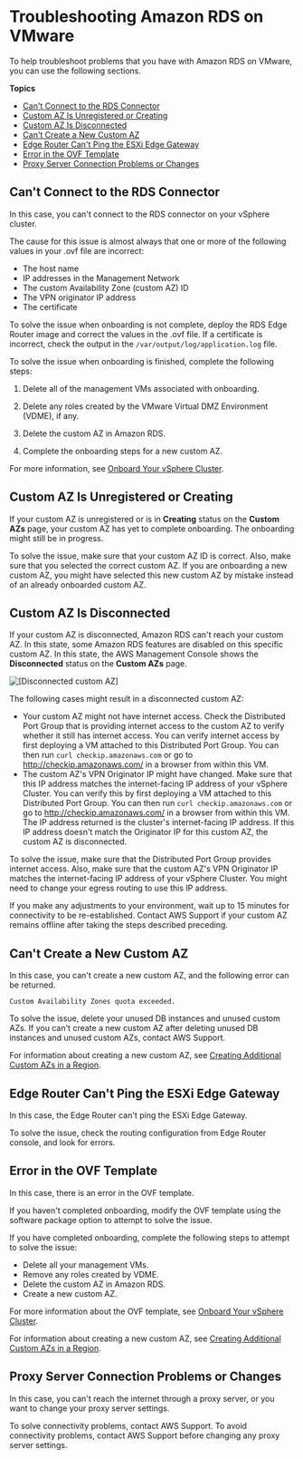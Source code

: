 # Troubleshooting Amazon RDS on VMware<a name="troubleshooting-rds-on-vmware"></a>

To help troubleshoot problems that you have with Amazon RDS on VMware, you can use the following sections\.

**Topics**
+ [Can't Connect to the RDS Connector](#troubleshooting-rds-on-vmware.connection)
+ [Custom AZ Is Unregistered or Creating](#troubleshooting-rds-on-vmware.custom-az-not-active)
+ [Custom AZ Is Disconnected](#troubleshooting-rds-on-vmware.disconnected)
+ [Can't Create a New Custom AZ](#troubleshooting-rds-on-vmware.cannot-create-custom-az)
+ [Edge Router Can't Ping the ESXi Edge Gateway](#troubleshooting-rds-on-vmware.cannot-create-custom-az)
+ [Error in the OVF Template](#troubleshooting-rds-on-vmware.ovf-template-error)
+ [Proxy Server Connection Problems or Changes](#troubleshooting-rds-on-vmware.proxy-server)

## Can't Connect to the RDS Connector<a name="troubleshooting-rds-on-vmware.connection"></a>

In this case, you can't connect to the RDS connector on your vSphere cluster\.

The cause for this issue is almost always that one or more of the following values in your \.ovf file are incorrect:
+ The host name
+ IP addresses in the Management Network
+ The custom Availability Zone \(custom AZ\) ID
+ The VPN originator IP address
+ The certificate

To solve the issue when onboarding is not complete, deploy the RDS Edge Router image and correct the values in the \.ovf file\. If a certificate is incorrect, check the output in the `/var/output/log/application.log` file\.

To solve the issue when onboarding is finished, complete the following steps:

1. Delete all of the management VMs associated with onboarding\.

1. Delete any roles created by the VMware Virtual DMZ Environment \(VDME\), if any\.

1. Delete the custom AZ in Amazon RDS\.

1. Complete the onboarding steps for a new custom AZ\.

For more information, see [Onboard Your vSphere Cluster](getting-started-with-rds-on-vmware.onboard.md)\.

## Custom AZ Is Unregistered or Creating<a name="troubleshooting-rds-on-vmware.custom-az-not-active"></a>

If your custom AZ is unregistered or is in **Creating** status on the **Custom AZs** page, your custom AZ has yet to complete onboarding\. The onboarding might still be in progress\.

To solve the issue, make sure that your custom AZ ID is correct\. Also, make sure that you selected the correct custom AZ\. If you are onboarding a new custom AZ, you might have selected this new custom AZ by mistake instead of an already onboarded custom AZ\.

## Custom AZ Is Disconnected<a name="troubleshooting-rds-on-vmware.disconnected"></a>

If your custom AZ is disconnected, Amazon RDS can't reach your custom AZ\. In this state, some Amazon RDS features are disabled on this specific custom AZ\. In this state, the AWS Management Console shows the **Disconnected** status on the **Custom AZs** page\.

![\[Disconnected custom AZ\]](http://docs.aws.amazon.com/AmazonRDS/latest/RDSonVMwareUserGuide/)

The following cases might result in a disconnected custom AZ:
+ Your custom AZ might not have internet access\. Check the Distributed Port Group that is providing internet access to the custom AZ to verify whether it still has internet access\. You can verify internet access by first deploying a VM attached to this Distributed Port Group\. You can then run `curl checkip.amazonaws.com` or go to [ http://checkip\.amazonaws\.com/](http://checkip.amazonaws.com/) in a browser from within this VM\.
+ The custom AZ's VPN Originator IP might have changed\. Make sure that this IP address matches the internet\-facing IP address of your vSphere Cluster\. You can verify this by first deploying a VM attached to this Distributed Port Group\. You can then run `curl checkip.amazonaws.com` or go to [http://checkip\.amazonaws\.com/](http://checkip.amazonaws.com/) in a browser from within this VM\. The IP address returned is the cluster's internet\-facing IP address\. If this IP address doesn't match the Originator IP for this custom AZ, the custom AZ is disconnected\.

To solve the issue, make sure that the Distributed Port Group provides internet access\. Also, make sure that the custom AZ's VPN Originator IP matches the internet\-facing IP address of your vSphere Cluster\. You might need to change your egress routing to use this IP address\.

If you make any adjustments to your environment, wait up to 15 minutes for connectivity to be re\-established\. Contact AWS Support if your custom AZ remains offline after taking the steps described preceding\.

## Can't Create a New Custom AZ<a name="troubleshooting-rds-on-vmware.cannot-create-custom-az"></a>

In this case, you can't create a new custom AZ, and the following error can be returned\.

```
Custom Availability Zones quota exceeded.
```

To solve the issue, delete your unused DB instances and unused custom AZs\. If you can't create a new custom AZ after deleting unused DB instances and unused custom AZs, contact AWS Support\.

For information about creating a new custom AZ, see [Creating Additional Custom AZs in a Region](creating-a-custom-az.md)\.

## Edge Router Can't Ping the ESXi Edge Gateway<a name="troubleshooting-rds-on-vmware.cannot-create-custom-az"></a>

In this case, the Edge Router can't ping the ESXi Edge Gateway\.

To solve the issue, check the routing configuration from Edge Router console, and look for errors\.

## Error in the OVF Template<a name="troubleshooting-rds-on-vmware.ovf-template-error"></a>

In this case, there is an error in the OVF template\.

If you haven't completed onboarding, modify the OVF template using the software package option to attempt to solve the issue\.

If you have completed onboarding, complete the following steps to attempt to solve the issue:
+ Delete all your management VMs\.
+ Remove any roles created by VDME\.
+ Delete the custom AZ in Amazon RDS\.
+ Create a new custom AZ\.

For more information about the OVF template, see [Onboard Your vSphere Cluster](getting-started-with-rds-on-vmware.onboard.md)\.

For information about creating a new custom AZ, see [Creating Additional Custom AZs in a Region](creating-a-custom-az.md)\.

## Proxy Server Connection Problems or Changes<a name="troubleshooting-rds-on-vmware.proxy-server"></a>

In this case, you can't reach the internet through a proxy server, or you want to change your proxy server settings\.

To solve connectivity problems, contact AWS Support\. To avoid connectivity problems, contact AWS Support before changing any proxy server settings\.